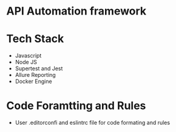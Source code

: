 # API Automation framework

# Tech Stack

- Javascript
- Node JS
- Supertest and Jest
- Allure Reporting
- Docker Engine

# Code Foramtting and Rules
- User .editorconfi and eslintrc file for code formating and rules


